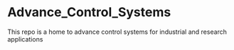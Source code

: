 # Advance_Control_Systems
This repo is a home to advance control systems for industrial and research applications

